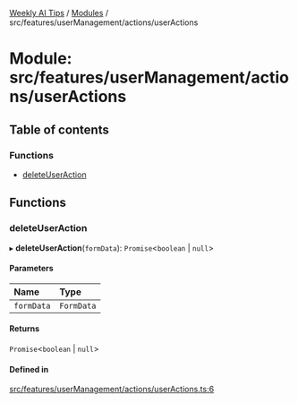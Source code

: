 [Weekly AI Tips](../README.md) / [Modules](../modules.md) / src/features/userManagement/actions/userActions

# Module: src/features/userManagement/actions/userActions

## Table of contents

### Functions

- [deleteUserAction](src_features_userManagement_actions_userActions.md#deleteuseraction)

## Functions

### deleteUserAction

▸ **deleteUserAction**(`formData`): `Promise`\<`boolean` \| ``null``\>

#### Parameters

| Name | Type |
| :------ | :------ |
| `formData` | `FormData` |

#### Returns

`Promise`\<`boolean` \| ``null``\>

#### Defined in

[src/features/userManagement/actions/userActions.ts:6](https://github.com/alexsoyes/weekly-ai-tips/blob/8e6b4ae946047053b809d45f37efccbb35947373/src/features/userManagement/actions/userActions.ts#L6)
